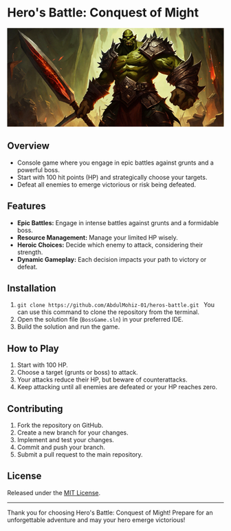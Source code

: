 # Hero's Battle: Conquest of Might
![Hero's Battle](https://github.com/AbdulMohiz-01/Hero-s-Battle-Conquest-of-Might/blob/main/boss%20game.png)

## Overview

- Console game where you engage in epic battles against grunts and a powerful boss.
- Start with 100 hit points (HP) and strategically choose your targets.
- Defeat all enemies to emerge victorious or risk being defeated.

## Features

- **Epic Battles:** Engage in intense battles against grunts and a formidable boss.
- **Resource Management:** Manage your limited HP wisely.
- **Heroic Choices:** Decide which enemy to attack, considering their strength.
- **Dynamic Gameplay:** Each decision impacts your path to victory or defeat.

## Installation

1. ```git clone https://github.com/AbdulMohiz-01/heros-battle.git ``` You can use this command to clone the repository from the terminal.
2. Open the solution file (`BossGame.sln`) in your preferred IDE.
3. Build the solution and run the game.

## How to Play

1. Start with 100 HP.
2. Choose a target (grunts or boss) to attack.
3. Your attacks reduce their HP, but beware of counterattacks.
4. Keep attacking until all enemies are defeated or your HP reaches zero.

## Contributing

1. Fork the repository on GitHub.
2. Create a new branch for your changes.
3. Implement and test your changes.
4. Commit and push your branch.
5. Submit a pull request to the main repository.

## License

Released under the [MIT License](LICENSE).

---

Thank you for choosing Hero's Battle: Conquest of Might! Prepare for an unforgettable adventure and may your hero emerge victorious!
